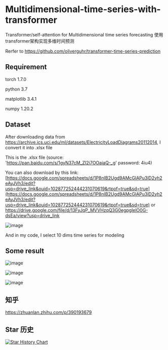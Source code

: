 # Multidimensional-time-series-with-transformer
Transformer/self-attention for Multidimensional time series forecasting 使用transformer架构实现多维时间预测

Rerfer to  https://github.com/oliverguhr/transformer-time-series-prediction

## Requirement

torch 1.7.0

python 3.7

matplotlib 3.4.1

numpy 1.20.2

## Dataset

After downloading data from https://archive.ics.uci.edu/ml/datasets/ElectricityLoadDiagrams20112014, I convert it into .xlsx file 

This is the .xlsx file (source: 'https://pan.baidu.com/s/1gyN37cM_ZI2i7OOaiaQ-_g'  password: 4iu4)

You can also download by this link:[https://docs.google.com/spreadsheets/d/1P8nIB2Ugd9AMcGlAPu3lD2yh2eAyJVh3/edit?usp=drive_link&ouid=102877252444231070619&rtpof=true&sd=true](https://docs.google.com/spreadsheets/d/1P8nIB2Ugd9AMcGlAPu3lD2yh2eAyJVh3/edit?usp=drive_link&ouid=102877252444231070619&rtpof=true&sd=true) or https://drive.google.com/file/d/13FyJqP_MVVHzqQ3G0egpglelO0G-dsEa/view?usp=drive_link

![image](https://user-images.githubusercontent.com/75245181/126475468-46964a3a-4413-49df-becb-76adff683f8d.png)

And in my code, I select 10 dims time series for modeling

## Some result

![image](https://user-images.githubusercontent.com/75245181/126475904-1b020a78-d2f9-453f-93e4-5413d44019f8.png)

![image](https://user-images.githubusercontent.com/75245181/126475965-1c5ce38f-2129-42e8-9cac-c11a7a80fcf3.png)

![image](https://user-images.githubusercontent.com/75245181/126477805-05c5d40e-4069-44c2-9d38-48d4c420c86f.png)



## 知乎

https://zhuanlan.zhihu.com/p/390193679

## Star 历史

[![Star History Chart](https://api.star-history.com/svg?repos=RuifMaxx/Multidimensional-time-series-with-transformer&type=Date)](https://star-history.com/#RuifMaxx/Multidimensional-time-series-with-transformer&Date)

